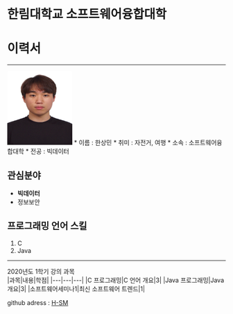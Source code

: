 # 한림대학교 소프트웨어융합대학
# 이력서
---
<img src=hsm.jpg height=170 width=150>
* 이름 : 한상민   
* 취미 : 자전거, 여행   
* 소속 : 소프트웨어융합대학   
* 전공 : 빅데이터

관심분야
---
* **빅데이터**
* 정보보안

프로그래밍 언어 스킬
---
1. C
2. Java

---------------

2020년도 1학기 강의 과목   
|과목|내용|학점|
|---|---|---|
|C 프로그래밍|C 언어 개요|3|
|Java 프로그래밍|Java 개요|3|
|소프트웨어세미나1|최신 소프트웨어 트렌드|1|


github adress : [H-SM][github]

[github]:http://github.com/tkdalsgks
